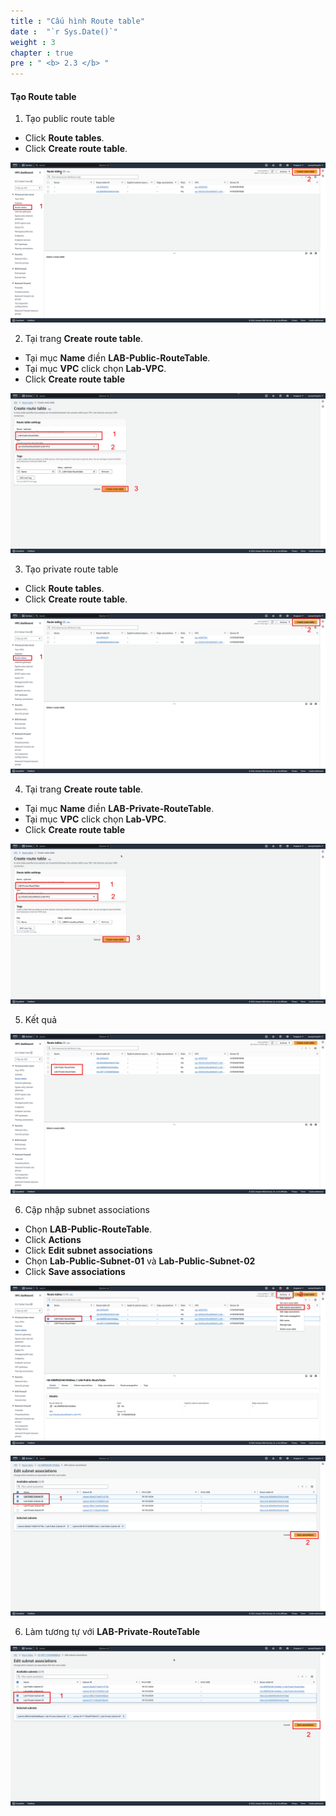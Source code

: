 ```yaml
---
title : "Cấu hình Route table"
date :  "`r Sys.Date()`" 
weight : 3
chapter : true
pre : " <b> 2.3 </b> "
---
```


#### Tạo Route table

1. Tạo public route table
  + Click **Route tables**.
  + Click **Create route table**.

![routetable](/images/2.prerequisite/createRouteTable-01.png)

2. Tại trang **Create route table**.
  + Tại mục **Name** điền **LAB-Public-RouteTable**.
  + Tại mục **VPC** click chọn **Lab-VPC**.
  + Click **Create route table**

![routetable](/images/2.prerequisite/createRouteTable-02.png)

3. Tạo private route table
  + Click **Route tables**.
  + Click **Create route table**.

![routetable](/images/2.prerequisite/createRouteTable-01.png)

4. Tại trang **Create route table**.
  + Tại mục **Name** điền **LAB-Private-RouteTable**.
  + Tại mục **VPC** click chọn **Lab-VPC**.
  + Click **Create route table**

![routetable](/images/2.prerequisite/createRouteTable-03.png)

5. Kết quả

![routetable](/images/2.prerequisite/createRouteTable-04.png)

6. Cập nhập subnet associations
  + Chọn **LAB-Public-RouteTable**.
  + Click **Actions**
  + Click **Edit subnet associations**
  + Chọn **Lab-Public-Subnet-01** và **Lab-Public-Subnet-02**
  + Click **Save associations**

![routetable](/images/2.prerequisite/createRouteTable-05.png)

![routetable](/images/2.prerequisite/createRouteTable-06.png)

6. Làm tương tự với **LAB-Private-RouteTable**

![routetable](/images/2.prerequisite/createRouteTable-07.png)